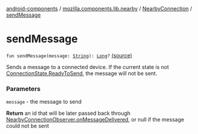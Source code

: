 [android-components](../../index.md) / [mozilla.components.lib.nearby](../index.md) / [NearbyConnection](index.md) / [sendMessage](./send-message.md)

# sendMessage

`fun sendMessage(message: `[`String`](https://kotlinlang.org/api/latest/jvm/stdlib/kotlin/-string/index.html)`): `[`Long`](https://kotlinlang.org/api/latest/jvm/stdlib/kotlin/-long/index.html)`?` [(source)](https://github.com/mozilla-mobile/android-components/blob/master/components/lib/nearby/src/main/java/mozilla/components/lib/nearby/NearbyConnection.kt#L386)

Sends a message to a connected device. If the current state is not
[ConnectionState.ReadyToSend](-connection-state/-ready-to-send/index.md), the message will not be sent.

### Parameters

`message` - the message to send

**Return**
an id that will be later passed back through
[NearbyConnectionObserver.onMessageDelivered](../-nearby-connection-observer/on-message-delivered.md), or null if the message could not be sent

